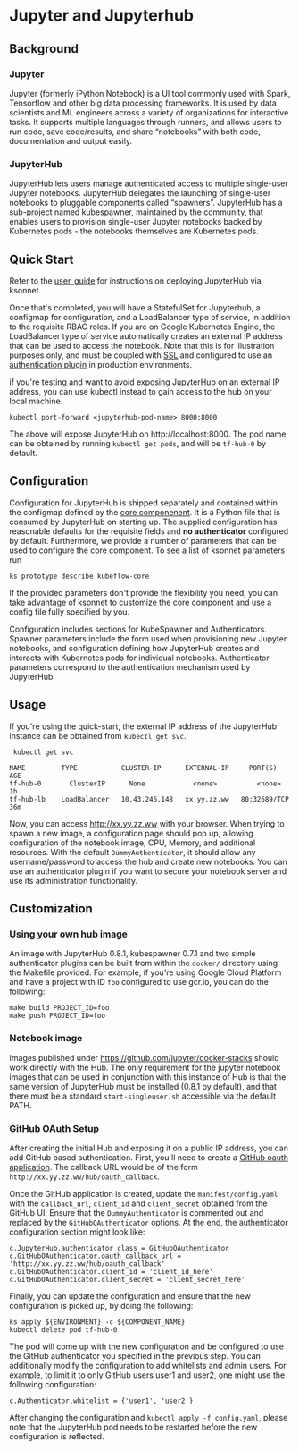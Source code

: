 # Jupyter and Jupyterhub

## Background

### Jupyter
Jupyter (formerly iPython Notebook) is a UI tool commonly used with Spark, Tensorflow and other big data processing frameworks. It is used
by data scientists and ML engineers across a variety of organizations for interactive tasks. It supports multiple languages through runners,
and allows users to run code, save code/results, and share “notebooks” with both code, documentation and output easily. 

### JupyterHub
JupyterHub lets users manage authenticated access to multiple single-user Jupyter notebooks. JupyterHub delegates the launching of
single-user notebooks to pluggable components called “spawners”. JupyterHub has a sub-project named kubespawner, maintained by the
community, that enables users to provision single-user Jupyter notebooks backed by Kubernetes pods - the notebooks themselves are
Kubernetes pods.

## Quick Start

Refer to the [user_guide](../../user_guide.md) for instructions on deploying JupyterHub via ksonnet.

Once that's completed, you will have a StatefulSet for Jupyterhub, a configmap for configuration, and a LoadBalancer type of service, in addition to the requisite RBAC roles.
If you are on Google Kubernetes Engine, the LoadBalancer type of service automatically creates an external IP address that can be 
used to access the notebook. Note that this is for illustration purposes only, and must be coupled with [SSL](http://jupyterhub.readthedocs.io/en/0.8.1/getting-started/security-basics.html?highlight=ssl#ssl-encryption) and configured to use an
[authentication plugin](https://github.com/willingc/jhubdocs/blob/master/jupyterhub/docs/source/authenticators.md) in production environments.

if you're testing and want to avoid exposing JupyterHub on an external IP address, you can use kubectl instead to gain access to the hub on your local machine.

```commandline
kubectl port-forward <jupyterhub-pod-name> 8000:8000
``` 

The above will expose JupyterHub on http://localhost:8000. The pod name can be obtained by running `kubectl get pods`, and will be `tf-hub-0` by default. 

## Configuration

Configuration for JupyterHub is shipped separately and contained within the configmap defined by the [core componenent](https://github.com/google/kubeflow/tree/master/kubeflow). It is a Python file that is consumed by JupyterHub on starting up. The supplied configuration has reasonable defaults for the requisite fields and **no authenticator** configured by default. Furthermore, we provide a number of parameters that can be used to configure
the core component. To see a list of ksonnet parameters run

```
ks prototype describe kubeflow-core
```

If the provided parameters don't provide the flexibility you need, you can take advantage of ksonnet to customize the core component and use a config file fully specified by you.

Configuration includes sections for KubeSpawner and Authenticators. Spawner parameters include the form used when provisioning new 
Jupyter notebooks, and configuration defining how JupyterHub creates and interacts with Kubernetes pods for individual notebooks. 
Authenticator parameters correspond to the authentication mechanism used by JupyterHub. 

 
## Usage

If you're using the quick-start, the external IP address of the JupyterHub instance can be obtained from `kubectl get svc`.
```commandline
 kubectl get svc
 
NAME         TYPE           CLUSTER-IP      EXTERNAL-IP     PORT(S)        AGE
tf-hub-0       ClusterIP      None            <none>          <none>         1h
tf-hub-lb    LoadBalancer   10.43.246.148   xx.yy.zz.ww   80:32689/TCP   36m
``` 

Now, you can access http://xx.yy.zz.ww with your browser. When trying to spawn a new image, a configuration page should pop up, allowing configuration of the notebook image, CPU, Memory, and additional resources. With the default `DummyAuthenticator`, it should allow any username/password to access the hub and create new notebooks. You can use an authenticator plugin if you want to secure your notebook server and use its administration functionality. 

## Customization

### Using your own hub image

An image with JupyterHub 0.8.1, kubespawner 0.7.1 and two simple authenticator plugins can be built from within the `docker/` directory using the Makefile provided. For example, if you're using Google Cloud Platform and have a project with ID `foo` configured to use gcr.io, you can do the following: 

```commandline
make build PROJECT_ID=foo
make push PROJECT_ID=foo
```

### Notebook image

Images published under https://github.com/jupyter/docker-stacks should work directly with the Hub. The only requirement for the jupyter
notebook images that can be used in conjunction with this instance of Hub is that the same version of JupyterHub must be installed (0.8.1 by default), and that there must be a standard `start-singleuser.sh` accessible via the default PATH. 

### GitHub OAuth Setup

After creating the initial Hub and exposing it on a public IP address, you can add GitHub based authentication. First, you'll need to create a [GitHub oauth application](https://github.com/settings/applications/new). The callback URL would be of the form `http://xx.yy.zz.ww/hub/oauth_callback`. 

Once the GitHub application is created, update the `manifest/config.yaml` with the `callback_url`, `client_id` and `client_secret` obtained from the GitHub UI. Ensure that the `DummyAuthenticator` is commented out and replaced by the `GitHubOAuthenticator` options. At the end, the authenticator configuration section might look like:

```commandline
c.JupyterHub.authenticator_class = GitHubOAuthenticator
c.GitHubOAuthenticator.oauth_callback_url = 'http://xx.yy.zz.ww/hub/oauth_callback'
c.GitHubOAuthenticator.client_id = 'client_id_here'
c.GitHubOAuthenticator.client_secret = 'client_secret_here'
```

Finally, you can update the configuration and ensure that the new configuration is picked up, by doing the following:

```commandline
ks apply ${ENVIRONMENT} -c ${COMPONENT_NAME}
kubectl delete pod tf-hub-0
```

The pod will come up with the new configuration and be configured to use the GitHub authenticator you specified in the previous step. You can additionally modify the configuration to add whitelists and admin users. For example, to limit it to only GitHub users user1 and user2, one might use the following configuration:

```
c.Authenticator.whitelist = {'user1', 'user2'}
```

After changing the configuration and `kubectl apply -f config.yaml`, please note that the JupyterHub pod needs to be restarted before  the new configuration is reflected.